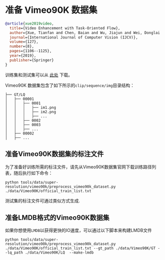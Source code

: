 # 准备 Vimeo90K 数据集

<!-- [DATASET] -->

```bibtex
@article{xue2019video,
  title={Video Enhancement with Task-Oriented Flow},
  author={Xue, Tianfan and Chen, Baian and Wu, Jiajun and Wei, Donglai and Freeman, William T},
  journal={International Journal of Computer Vision (IJCV)},
  volume={127},
  number={8},
  pages={1106--1125},
  year={2019},
  publisher={Springer}
}
```
训练集和测试集可以从 [此处](http://toflow.csail.mit.edu/) 下载。

Vimeo90K 数据集包含了如下所示的`clip/sequence/img`目录结构：
```text
├── GT/LQ
│   ├── 00001
│   │   ├── 0001
│   │   │   ├── im1.png
│   │   │   ├── im2.png
│   │   │   ├── ...
│   │   ├── 0002
│   │   ├── 0003
│   │   ├── ...
│   ├── 00002
│   ├── ...
```

## 准备Vimeo90K数据集的标注文件
为了准备好训练所需的标注文件，请先从Vimeo90K数据集官网下载训练路径列表，随后执行如下命令：

```shell
python tools/data/super-resolution/vimeo90k/preprocess_vimeo90k_dataset.py ./data/Vimeo90K/official_train_list.txt
```

测试集的标注文件可通过类似方式生成.


## 准备LMDB格式的Vimeo90K数据集

如果你想使用`LMDB`以获得更快的IO速度，可以通过以下脚本来构建LMDB文件
```shell
python tools/data/super-resolution/vimeo90k/preprocess_vimeo90k_dataset.py ./data/Vimeo90K/official_train_list.txt --gt_path ./data/Vimeo90K/GT --lq_path ./data/Vimeo90K/LQ  --make-lmdb
```
